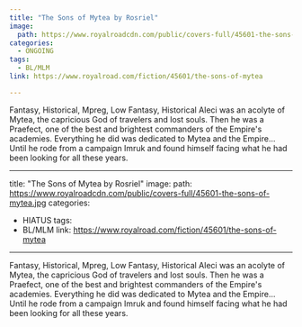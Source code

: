 ```yaml
---
title: "The Sons of Mytea by Rosriel"
image:
  path: https://www.royalroadcdn.com/public/covers-full/45601-the-sons-of-mytea.jpg
categories:
  - ONGOING
tags:
  - BL/MLM
link: https://www.royalroad.com/fiction/45601/the-sons-of-mytea

---
```

Fantasy, Historical, Mpreg, Low Fantasy, Historical
Aleci was an acolyte of Mytea, the capricious God of travelers and lost souls. Then he was a Praefect, one of the best and brightest commanders of the Empire's academies. Everything he did was dedicated to Mytea and the Empire...
Until he rode from a campaign Imruk and found himself facing what he had been looking for all these years.

---
title: "The Sons of Mytea by Rosriel"
image:
  path: https://www.royalroadcdn.com/public/covers-full/45601-the-sons-of-mytea.jpg
categories:
  - HIATUS
tags:
  - BL/MLM
link: https://www.royalroad.com/fiction/45601/the-sons-of-mytea

---
Fantasy, Historical, Mpreg, Low Fantasy, Historical
Aleci was an acolyte of Mytea, the capricious God of travelers and lost souls. Then he was a Praefect, one of the best and brightest commanders of the Empire's academies. Everything he did was dedicated to Mytea and the Empire...
Until he rode from a campaign Imruk and found himself facing what he had been looking for all these years.

